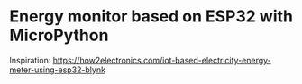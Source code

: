 # Energy monitor based on ESP32 with MicroPython

Inspiration: https://how2electronics.com/iot-based-electricity-energy-meter-using-esp32-blynk

